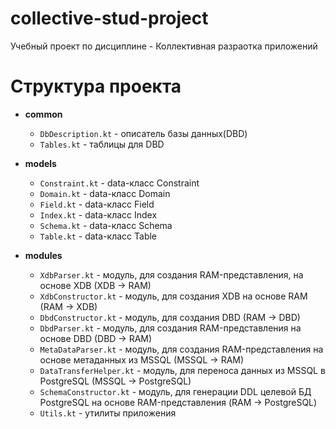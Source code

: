 # collective-stud-project
Учебный проект по дисциплине - Коллективная разраотка приложений
# Структура проекта
- **common**
  - `DbDescription.kt` - описатель базы данных(DBD)
  - `Tables.kt` - таблицы для DBD

- **models** 
  - `Constraint.kt` - data-класс Constraint
  - `Domain.kt` - data-класс Domain
  - `Field.kt` - data-класс Field
  - `Index.kt` - data-класс Index
  - `Schema.kt` - data-класс Schema
  - `Table.kt` - data-класс Table

- **modules**
  - `XdbParser.kt` - модуль, для создания RAM-представления, на основе XDB (XDB -> RAM)
  - `XdbConstructor.kt` - модуль, для создания XDB на основе RAM (RAM -> XDB)
  - `DbdConstructor.kt` - модуль, для создания DBD (RAM -> DBD)
  - `DbdParser.kt` - модуль, для создания RAM-представления на основе DBD (DBD -> RAM)
  - `MetaDataParser.kt` - модуль, для создания RAM-представления на основе метаданных из MSSQL (MSSQL -> RAM)
  - `DataTransferHelper.kt` - модуль, для переноса данных из MSSQL в PostgreSQL (MSSQL -> PostgreSQL)
  - `SchemaConstructor.kt` - модуль, для генерации DDL целевой БД PostgreSQL на основе RAM-представления (RAM -> PostgreSQL)
  - `Utils.kt` - утилиты приложения
 
